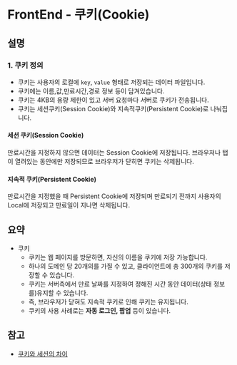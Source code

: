 # FrontEnd - 쿠키(Cookie)

## 설명

### 1. 쿠키 정의

- 쿠키는 사용자의 로컬에 `key`, `value` 형태로 저장되는 데이터 파일입니다.
- 쿠키에는 이름,값,만료시간,경로 정보 등이 담겨있습니다.
- 쿠키는 4KB의 용량 제한이 있고 서버 요청마다 서버로 쿠키가 전송됩니다.
- 쿠키는 세션쿠키(Session Cookie)와 지속적쿠키(Persistent Cookie)로 나눠집니다.

#### 세션 쿠키(Session Cookie)

만료시간을 지정하지 않으면 데이터는 Session Cookie에 저장됩니다. 브라우저나 탭이 열려있는 동안에만 저장되므로 브라우저가 닫히면 쿠키는 삭제됩니다.

#### 지속적 쿠키(Persistent Cookie)

만료시간을 지정했을 때 Persistent Cookie에 저장되며 만료되기 전까지 사용자의 Local에 저장되고 만료일이 지나면 삭제됩니다.

## 요약

- 쿠키
  - 쿠키는 웹 페이지를 방문하면, 자신의 이름을 쿠키에 저장 가능합니다.
  - 하나의 도메인 당 20개의를 가질 수 있고, 클라이언트에 총 300개의 쿠키를 저장할 수 있습니다.
  - 쿠키는 서버측에서 만료 날짜를 지정하여 정해진 시간 동안 데이터(상태 정보를)유지할 수 있습니다.
  - 즉, 브라우저가 닫혀도 지속적 쿠키로 인해 쿠키는 유지됩니다.
  - 쿠키의 사용 사례로는 **자동 로그인, 팝업** 등이 있습니다.

## 참고

- [쿠키와 세션의 차이](https://jeong-pro.tistory.com/80)
